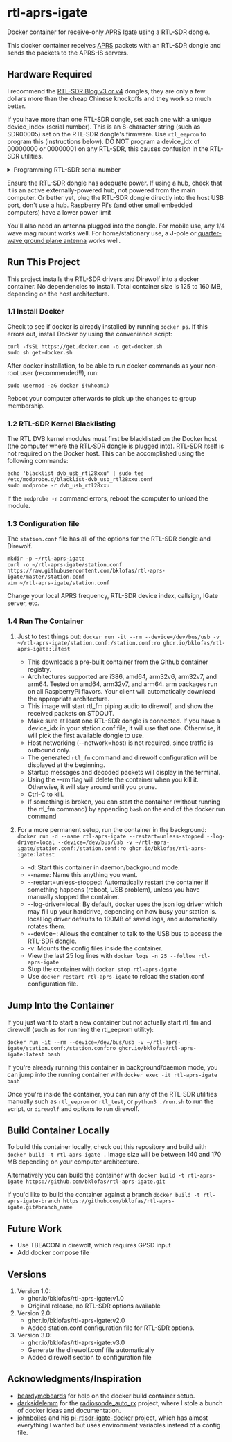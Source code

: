 # rtl-aprs-igate
Docker container for receive-only APRS Igate using a RTL-SDR dongle.

This docker container receives [APRS](https://en.wikipedia.org/wiki/Automatic_Packet_Reporting_System) packets with an RTL-SDR dongle and sends the packets to the APRS-IS servers.

## Hardware Required
I recommend the [RTL-SDR Blog v3 or v4](https://www.rtl-sdr.com/buy-rtl-sdr-dvb-t-dongles/) dongles, they are only a few dollars more than the cheap Chinese knockoffs and they work so much better.

If you have more than one RTL-SDR dongle, set each one with a unique device_index (serial number). This is an 8-character string (such as SDR00005) set on the RTL-SDR dongle's firmware. Use `rtl_eeprom` to program this (instructions below). DO NOT program a device_idx of 00000000 or 00000001 on any RTL-SDR, this causes confusion in the RTL-SDR utilities.

<details>

<summary>Programming RTL-SDR serial number</summary>

Jump into a new container to access the rtl_eeprom utility:
```
$ docker run -it --rm --device=/dev/bus/usb ghcr.io/bklofas/rtl-aprs-igate:latest bash`
```

Then once inside the container, run rtl_eeprom:

```

root@2ca01d75885c:/# rtl_eeprom -s SDR00002
Found 1 device(s):
  0:  Generic RTL2832U OEM

Using device 0: Generic RTL2832U OEM
Found Rafael Micro R820T tuner

Current configuration:
__________________________________________
Vendor ID:		0x0bda
Product ID:		0x2838
Manufacturer:		Realtek
Product:		RTL2838UHIDIR
Serial number:		0
Serial number enabled:	yes
Bias Tee always on:	no
Remote wakeup enabled:	no
__________________________________________

New configuration:
__________________________________________
Vendor ID:		0x0bda
Product ID:		0x2838
Manufacturer:		Realtek
Product:		RTL2838UHIDIR
Serial number:		SDR00002
Serial number enabled:	yes
Bias Tee always on:	no
Remote wakeup enabled:	no
__________________________________________
Write new configuration to device [y/n]? y

Configuration successfully written.
Please replug the device for changes to take effect.
root@2ca01d75885c:/#
```

Type `exit` to quit the container, the --rm flags ensure that the container doesn't stay around after you've quit.

</details>

Ensure the RTL-SDR dongle has adequate power. If using a hub, check that it is an active externally-powered hub, not powered from the main computer. Or better yet, plug the RTL-SDR dongle directly into the host USB port, don't use a hub. Raspberry Pi's (and other small embedded computers) have a lower power limit 

You'll also need an antenna plugged into the dongle. For mobile use, any 1/4 wave mag mount works well. For home/stationary use, a J-pole or [quarter-wave ground plane antenna](https://www.klofas.com/blog/2022/quarter-wave-ground-plane-antenna/) works well.



## Run This Project
This project installs the RTL-SDR drivers and Direwolf into a docker container. No dependencies to install. Total container size is 125 to 160 MB, depending on the host architecture.

### 1.1 Install Docker
Check to see if docker is already installed by running `docker ps`. If this errors out, install Docker by using the convenience script:

```
curl -fsSL https://get.docker.com -o get-docker.sh
sudo sh get-docker.sh
```

After docker installation, to be able to run docker commands as your non-root user (recommended!!), run:

```
sudo usermod -aG docker $(whoami)
```

Reboot your computer afterwards to pick up the changes to group membership.

### 1.2 RTL-SDR Kernel Blacklisting
The RTL DVB kernel modules must first be blacklisted on the Docker host (the computer where the RTL-SDR dongle is plugged into). RTL-SDR itself is not required on the Docker host. This can be accomplished using the following commands:

```
echo 'blacklist dvb_usb_rtl28xxu' | sudo tee /etc/modprobe.d/blacklist-dvb_usb_rtl28xxu.conf
sudo modprobe -r dvb_usb_rtl28xxu
```

If the `modprobe -r` command errors, reboot the computer to unload the module.

### 1.3 Configuration file

The `station.conf` file has all of the options for the RTL-SDR dongle and Direwolf.

```
mkdir -p ~/rtl-aprs-igate
curl -o ~/rtl-aprs-igate/station.conf https://raw.githubusercontent.com/bklofas/rtl-aprs-igate/master/station.conf
vim ~/rtl-aprs-igate/station.conf
```

Change your local APRS frequency, RTL-SDR device index, callsign, IGate server, etc.


### 1.4 Run The Container
1. Just to test things out: `docker run -it --rm --device=/dev/bus/usb -v ~/rtl-aprs-igate/station.conf:/station.conf:ro ghcr.io/bklofas/rtl-aprs-igate:latest`

    * This downloads a pre-built container from the Github container registry.
    * Architectures supported are i386, amd64, arm32v6, arm32v7, and arm64. Tested on amd64, arm32v7, and arm64. arm packages run on all RaspberryPi flavors. Your client will automatically download the appropriate architecture.
    * This image will start rtl_fm piping audio to direwolf, and show the received packets on STDOUT.
    * Make sure at least one RTL-SDR dongle is connected. If you have a device_idx in your station.conf file, it will use that one. Otherwise, it will pick the first available dongle to use.
    * Host networking (--network=host) is not required, since traffic is outbound only.
    * The generated `rtl_fm` command and direwolf configuration will be displayed at the beginning.
    * Startup messages and decoded packets will display in the terminal.
    * Using the --rm flag will delete the container when you kill it. Otherwise, it will stay around until you prune.
    * Ctrl-C to kill.
    * If something is broken, you can start the container (without running the rtl_fm command) by appending `bash` on the end of the docker run command

1. For a more permanent setup, run the container in the background: `docker run -d --name rtl-aprs-igate --restart=unless-stopped --log-driver=local --device=/dev/bus/usb -v ~/rtl-aprs-igate/station.conf:/station.conf:ro ghcr.io/bklofas/rtl-aprs-igate:latest`

    * -d: Start this container in daemon/background mode.
    * --name: Name this anything you want.
    * --restart=unless-stopped: Automatically restart the container if something happens (reboot, USB problem), unless you have manually stopped the container.
    * --log-driver=local: By default, docker uses the json log driver which may fill up your harddrive, depending on how busy your station is. local log driver defaults to 100MB of saved logs, and automatically rotates them.
    * --device=: Allows the container to talk to the USB bus to access the RTL-SDR dongle.
    * -v: Mounts the config files inside the container.
    * View the last 25 log lines with `docker logs -n 25 --follow rtl-aprs-igate`
    * Stop the container with `docker stop rtl-aprs-igate`
    * Use `docker restart rtl-aprs-igate` to reload the station.conf configuration file.

## Jump Into the Container

If you just want to start a new container but not actually start rtl_fm and direwolf (such as for running the rtl_eeprom utility):

```
docker run -it --rm --device=/dev/bus/usb -v ~/rtl-aprs-igate/station.conf:/station.conf:ro ghcr.io/bklofas/rtl-aprs-igate:latest bash
```

If you're already running this container in background/daemon mode, you can jump into the running container with `docker exec -it rtl-aprs-igate bash`

Once you're inside the container, you can run any of the RTL-SDR utilities manually such as `rtl_eeprom` or `rtl_test`, or `python3 ./run.sh` to run the script, or `direwolf` and options to run direwolf.


## Build Container Locally
To build this container locally, check out this repository and build with `docker build -t rtl-aprs-igate .` Image size will be between 140 and 170 MB depending on your computer architecture.

Alternatively you can build the container with `docker build -t rtl-aprs-igate https://github.com/bklofas/rtl-aprs-igate.git`

If you'd like to build the container against a branch `docker build -t rtl-aprs-igate-branch https://github.com/bklofas/rtl-aprs-igate.git#branch_name`


## Future Work

* Use TBEACON in direwolf, which requires GPSD input
* Add docker compose file

## Versions

1. Version 1.0:
    * ghcr.io/bklofas/rtl-aprs-igate:v1.0
    * Original release, no RTL-SDR options available
1. Version 2.0:
    * ghcr.io/bklofas/rtl-aprs-igate:v2.0
    * Added station.conf configuration file for RTL-SDR options.
1. Version 3.0:
    * ghcr.io/bklofas/rtl-aprs-igate:v3.0
    * Generate the direwolf.conf file automatically
    * Added direwolf section to configuration file

## Acknowledgments/Inspiration

* [beardymcbeards](https://github.com/beardymcbeards) for help on the docker build container setup.
* [darksidelemm](https://github.com/darksidelemm) for the [radiosonde_auto_rx](https://github.com/projecthorus/radiosonde_auto_rx/wiki) project, where I stole a bunch of docker ideas and documentation.
* [johnboiles](https://github.com/johnboiles) and his [pi-rtlsdr-igate-docker](https://github.com/johnboiles/pi-rtlsdr-igate-docker) project, which has almost everything I wanted but uses environment variables instead of a config file.



